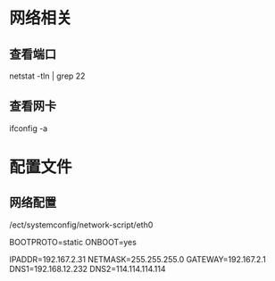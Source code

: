 

# 网络相关
## 查看端口
netstat -tln | grep 22


## 查看网卡
ifconfig -a

# 配置文件
## 网络配置
/ect/systemconfig/network-script/eth0

BOOTPROTO=static
ONBOOT=yes

IPADDR=192.167.2.31
NETMASK=255.255.255.0
GATEWAY=192.167.2.1
DNS1=192.168.12.232
DNS2=114.114.114.114
